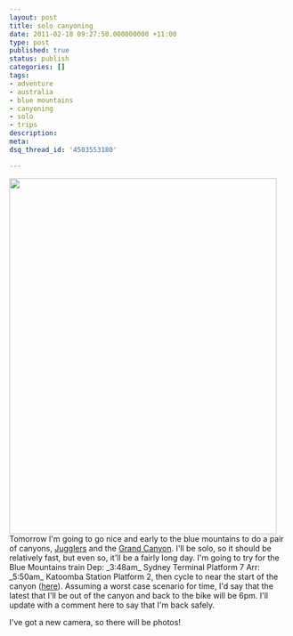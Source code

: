 ```yaml
---
layout: post
title: solo canyoning
date: 2011-02-18 09:27:50.000000000 +11:00
type: post
published: true
status: publish
categories: []
tags:
- adventure
- australia
- blue mountains
- canyoning
- solo
- trips
description:
meta:
dsq_thread_id: '4503553180'

---
```

<p><a href="http://ozultimate.com/canyoning/reports/2008/20080229_jugglers_and_grand/photos.htm"><img src="{{ site.baseurl }}/assets/21628.jpg" alt="" width="480" height="640" /></a><br />
Tomorrow I'm going to go nice and early to the blue mountains to do a pair of canyons, <a href="http://www.tdmskp.com.au/guide/index.php?title=Juggler_Canyon">Jugglers</a> and the <a href="http://www.tdmskp.com.au/guide/index.php?title=Grand_Canyon">Grand Canyon</a>. I'll be solo, so it should be relatively fast, but even so, it'll be a fairly long day. I'm going to try for the Blue Mountains train Dep: _3:48am_ Sydney Terminal Platform 7 Arr: _5:50am_ Katoomba Station Platform 2, then cycle to near the start of the canyon (<a href="http://maps.google.com.au/maps?f=d&amp;source=s_d&amp;saddr=&amp;daddr=Grand+Canyon+Rd&amp;hl=en&amp;geocode=FSpP_v0dj8H1CA&amp;mra=mr&amp;sll=-33.665211,150.323653&amp;sspn=0.034861,0.063386&amp;ie=UTF8&amp;t=h&amp;z=15">here</a>). Assuming a worst case scenario for time, I'd say that the latest that I'll be out of the canyon and back to the bike will be 6pm. I'll update with a comment here to say that I'm back safely.</p>
<p>I've got a new camera, so there will be photos!</p>
